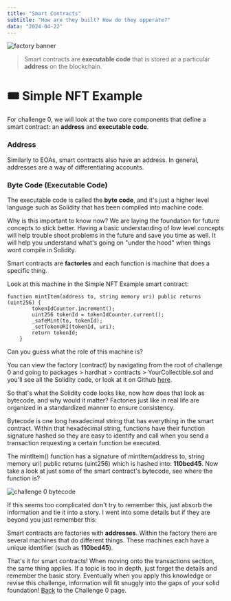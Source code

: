 ```yaml
---
title: "Smart Contracts"
subtitle: "How are they built? How do they opperate?"
data: "2024-04-22"
---
```


![factory banner](/images/factory-banner.svg)

> Smart contracts are **executable code** that is stored at a particular **address** on the blockchain.

# 🎟 Simple NFT Example

For challenge 0, we will look at the two core components that define a smart contract: an **address**
and **executable code**.

### Address

Similarly to EOAs, smart contracts also have an address. In general, addresses are a way of differentiating
accounts.

### Byte Code (Executable Code)

The executable code is called the **byte code**, and it's just a higher level language such as Solidity that
has been compiled into machine code.

Why is this important to know now? We are laying the foundation for future concepts to
stick better. Having a basic understanding of low level concepts will help trouble shoot problems in the
future and save you time as well. It will help you understand what's going on "under the hood" when things
wont compile in Solidity.

Smart contracts are **factories** and each function is machine that does
a specific thing.

Look at this machine in the Simple NFT Example smart contract:

```
function mintItem(address to, string memory uri) public returns (uint256) {
		tokenIdCounter.increment();
		uint256 tokenId = tokenIdCounter.current();
		_safeMint(to, tokenId);
		_setTokenURI(tokenId, uri);
		return tokenId;
	}
```

Can you guess what the role of this machine is?

You can view the factory (contract) by navigating from the root of challenge 0 and going to
packages > hardhat > contracts > YourCollectible.sol and you'll see all the Solidity code, or
look at it on Github [here](https://github.com/scaffold-eth/se-2-challenges/blob/challenge-0-simple-nft/packages/hardhat/contracts/YourCollectible.sol).

So that's what the Solidity code looks like, now how does that look as bytecode, and why would it matter?
Factories just like in real life are organized in a standardized manner to ensure consistency.

Bytecode is one long hexadecimal string that has everything in the smart contract. Within that hexadecimal
string, functions have their function signature hashed so they are easy to identify and call when you send
a transaction requesting a certain function be executed.

The mintItem() function has a signature of mintItem(address to, string memory uri) public returns (uint256)
which is hashed into: **110bcd45**. Now take a look at just some of the smart contract's bytecode, see where the
function is?

![challenge 0 bytecode](/images/challenge0-bytecode.jpg)

If this seems too complicated don't try to remember this, just absorb the information and tie it into a story. I
went into some details but if they are beyond you just remember this:

Smart contracts are factories with **addresses**. Within the factory there are several machines that do different
things. These machines each have a unique identifier (such as **110bcd45**).

That's it for smart contracts! When moving onto the transactions section, the same thing applies. If a topic is
too in depth, just forget the details and remember the basic story. Eventually when you apply this knowledge or
revise this challenge, information will fit snuggly into the gaps of your solid foundation! [Back](/posts/2simpleNFT)
to the Challenge 0 page.
